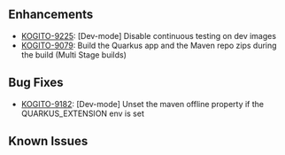
<!-- Keep them in alphabetical order -->
## Enhancements
- [KOGITO-9225](https://issues.redhat.com/browse/KOGITO-9225): [Dev-mode] Disable continuous testing on dev images
- [KOGITO-9079](https://issues.redhat.com/browse/KOGITO-9079): Build the Quarkus app and the Maven repo zips during the build (Multi Stage builds)

## Bug Fixes
- [KOGITO-9182](https://issues.redhat.com/browse/KOGITO-9182): [Dev-mode] Unset the maven offline property if the QUARKUS_EXTENSION env is set

## Known Issues

